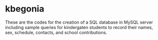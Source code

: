 # kbegonia
These are the codes for the creation of a SQL database in MySQL server including sample queries for kindergaten students to record their names, sex, schedule, contacts, and school contributions.
